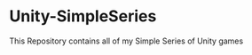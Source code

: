 Unity-SimpleSeries
==================

This Repository contains all of my  Simple Series of Unity games

